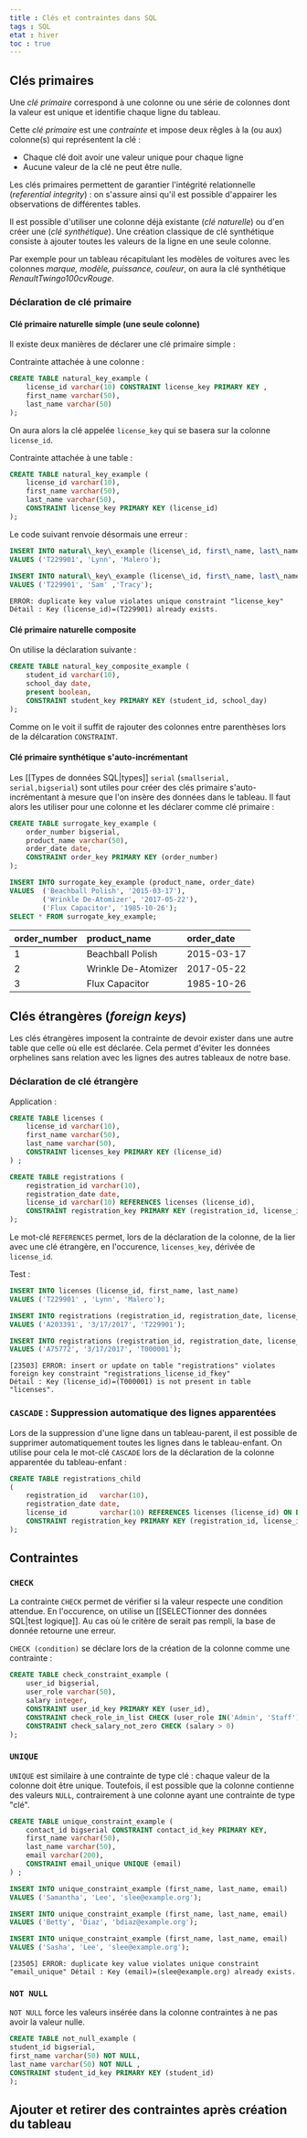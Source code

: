 ```yaml
---
title : Clés et contraintes dans SQL
tags : SQL
etat : hiver
toc : true
---
```


## Clés primaires
Une *clé primaire* correspond à une colonne ou une série de colonnes dont la valeur est unique et identifie chaque ligne du tableau.

Cette *clé primaire* est une *contrainte* et impose deux rêgles à la (ou aux) colonne(s) qui représentent la clé :

- Chaque clé doit avoir une valeur unique pour chaque ligne
- Aucune valeur de la clé ne peut être nulle.

Les clés primaires permettent de garantier l'intégrité relationnelle (*referential integrity*) : on s'assure ainsi qu'il est possible d'appairer les observations de différentes tables.

Il est possible d'utiliser une colonne déjà existante (*clé naturelle*) ou d'en créer une (*clé synthétique*). Une création classique de clé synthétique consiste à ajouter toutes les valeurs de la ligne en une seule colonne. 

Par exemple pour un tableau récapitulant les modèles de voitures avec les colonnes *marque, modèle, puissance, couleur*, on aura la clé synthétique *RenaultTwingo100cvRouge*.

### Déclaration de clé primaire
#### Clé primaire naturelle simple (une seule colonne)

Il existe deux manières de déclarer une clé primaire simple :

Contrainte attachée à une colonne :

```SQL
CREATE TABLE natural_key_example (
	license_id varchar(10) CONSTRAINT license_key PRIMARY KEY ,
	first_name varchar(50),
	last_name varchar(50)
);
````

On aura alors la clé appelée `license_key` qui se basera sur la colonne `license_id`.

Contrainte attachée à une table :

```SQL
CREATE TABLE natural_key_example (
	license_id varchar(10),
	first_name varchar(50),
	last_name varchar(50),
	CONSTRAINT license_key PRIMARY KEY (license_id)
);
````

Le code suivant renvoie désormais une erreur :

```SQL
INSERT INTO natural\_key\_example (license\_id, first\_name, last\_name)  
VALUES ('T229901', 'Lynn', 'Malero');  
  
INSERT INTO natural\_key\_example (license\_id, first\_name, last\_name)  
VALUES ('T229901', 'Sam' ,'Tracy');
````

````
ERROR: duplicate key value violates unique constraint "license_key"
Détail : Key (license_id)=(T229901) already exists.
````

#### Clé primaire naturelle composite

On utilise la déclaration suivante :

```SQL
CREATE TABLE natural_key_composite_example (
	student_id varchar(10),
	school_day date,
	present boolean,
	CONSTRAINT student_key PRIMARY KEY (student_id, school_day)
);
````

Comme on le voit il suffit de rajouter des colonnes entre parenthèses lors de la délcaration `CONSTRAINT`.


#### Clé primaire synthétique s'auto-incrémentant

Les [[Types de données SQL\|types]] `serial` (`smallserial, serial,bigserial`) sont utiles pour créer des clés primaire s'auto-incrémentant à mesure que l'on insère des données dans le tableau. Il faut alors les utiliser pour une colonne et les déclarer comme clé primaire :

```SQL
CREATE TABLE surrogate_key_example (
    order_number bigserial,
    product_name varchar(50),
    order_date date,
    CONSTRAINT order_key PRIMARY KEY (order_number)
);

INSERT INTO surrogate_key_example (product_name, order_date)
VALUES  ('Beachball Polish', '2015-03-17'),
        ('Wrinkle De-Atomizer', '2017-05-22'),
        ('Flux Capacitor', '1985-10-26');
SELECT * FROM surrogate_key_example;
````

| order\_number | product\_name | order\_date |
| :--- | :--- | :--- |
| 1 | Beachball Polish | 2015-03-17 |
| 2 | Wrinkle De-Atomizer | 2017-05-22 |
| 3 | Flux Capacitor | 1985-10-26 |


## Clés étrangères (*foreign keys*)

Les clés étrangères imposent la contrainte de devoir exister dans une autre table que celle où elle est déclarée. Cela permet d'éviter les données orphelines sans relation avec les lignes des autres tableaux de notre base.

### Déclaration de clé étrangère

Application :

```SQL
CREATE TABLE licenses (
	license_id varchar(10),
	first_name varchar(50),
	last_name varchar(50),
	CONSTRAINT licenses_key PRIMARY KEY (license_id)
) ;

CREATE TABLE registrations (
	registration_id varchar(10),
	registration_date date,
	license_id varchar(10) REFERENCES licenses (license_id),
	CONSTRAINT registration_key PRIMARY KEY (registration_id, license_id)
);
````

Le mot-clé `REFERENCES` permet, lors de la déclaration de la colonne, de la lier avec une clé étrangère, en l'occurence, `licenses_key`, dérivée de `license_id`.

Test :

```SQL
INSERT INTO licenses (license_id, first_name, last_name)
VALUES ('T229901' , 'Lynn', 'Malero');

INSERT INTO registrations (registration_id, registration_date, license_id)
VALUES ('A203391', '3/17/2017', 'T229901');

INSERT INTO registrations (registration_id, registration_date, license_id)
VALUES ('A75772', '3/17/2017', 'T000001');
````

```
[23503] ERROR: insert or update on table "registrations" violates foreign key constraint "registrations_license_id_fkey" 
Détail : Key (license_id)=(T000001) is not present in table "licenses".
````

### `CASCADE` : Suppression automatique des lignes apparentées

Lors de la suppression d'une ligne dans un tableau-parent, il est possible de supprimer automatiquement toutes les lignes dans le tableau-enfant. On utilise pour cela le mot-clé `CASCADE` lors de la déclaration de la colonne apparentée du tableau-enfant :

```SQL
CREATE TABLE registrations_child
(
    registration_id   varchar(10),
    registration_date date,
    license_id        varchar(10) REFERENCES licenses (license_id) ON DELETE CASCADE,
    CONSTRAINT registration_key PRIMARY KEY (registration_id, license_id)
);
````

## Contraintes

### `CHECK`

La contrainte `CHECK` permet de vérifier si la valeur respecte une condition attendue. En l'occurence, on utilise un [[SELECTionner des données SQL\|test logique]]. Au cas où le critère de serait pas rempli, la base de donnée retourne une erreur.

`CHECK (condition)`  se déclare lors de la création de la colonne comme une contrainte :

```SQL
CREATE TABLE check_constraint_example (
    user_id bigserial,
    user_role varchar(50),
    salary integer,
    CONSTRAINT user_id_key PRIMARY KEY (user_id),
    CONSTRAINT check_role_in_list CHECK (user_role IN('Admin', 'Staff')),
    CONSTRAINT check_salary_not_zero CHECK (salary > 0)
);
````

### `UNIQUE`

`UNIQUE` est similaire à une contrainte de type clé : chaque valeur de la colonne doit être unique. Toutefois, il est possible que la colonne contienne des valeurs `NULL`, contrairement à une colonne ayant une contrainte de type "clé".

```SQL
CREATE TABLE unique_constraint_example (
    contact_id bigserial CONSTRAINT contact_id_key PRIMARY KEY,
    first_name varchar(50),
    last_name varchar(50),
    email varchar(200),
    CONSTRAINT email_unique UNIQUE (email)
) ;
````

```SQL
INSERT INTO unique_constraint_example (first_name, last_name, email)
VALUES ('Samantha', 'Lee', 'slee@example.org');

INSERT INTO unique_constraint_example (first_name, last_name, email)
VALUES ('Betty', 'Diaz', 'bdiaz@example.org');

INSERT INTO unique_constraint_example (first_name, last_name, email)
VALUES ('Sasha', 'Lee', 'slee@example.org');
````

````
[23505] ERROR: duplicate key value violates unique constraint "email_unique" Détail : Key (email)=(slee@example.org) already exists.
`````

### `NOT NULL`

`NOT NULL` force les valeurs insérée dans la colonne contraintes à ne pas avoir la valeur nulle.

```SQL
CREATE TABLE not_null_example (
student_id bigserial,
first_name varchar(50) NOT NULL,
last_name varchar(50) NOT NULL ,
CONSTRAINT student_id_key PRIMARY KEY (student_id)
);
```

## Ajouter et retirer des contraintes après création du tableau

